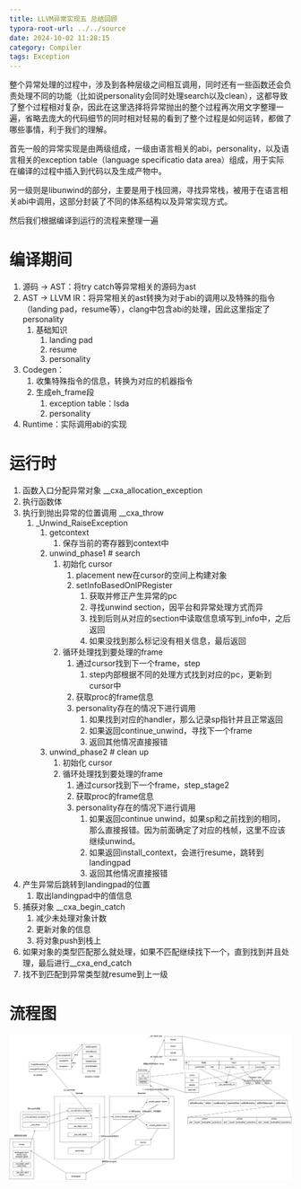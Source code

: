 ```yaml
---
title: LLVM异常实现五 总结回顾
typora-root-url: ../../source
date: 2024-10-02 11:28:15
category: Compiler
tags: Exception
---
```


整个异常处理的过程中，涉及到各种层级之间相互调用，同时还有一些函数还会负责处理不同的功能（比如说personality会同时处理search以及clean），这都导致了整个过程相对复杂，因此在这里选择将异常抛出的整个过程再次用文字整理一遍，省略去庞大的代码细节的同时相对轻易的看到了整个过程是如何运转，都做了哪些事情，利于我们的理解。

首先一般的异常实现是由两级组成，一级由语言相关的abi，personality，以及语言相关的exception table（language specificatio data area）组成，用于实际在编译的过程中插入到代码以及生成产物中。

另一级则是libunwind的部分，主要是用于栈回溯，寻找异常栈，被用于在语言相关abi中调用，这部分封装了不同的体系结构以及异常实现方式。

然后我们根据编译到运行的流程来整理一遍

# 编译期间

1. 源码 → AST：将try catch等异常相关的源码为ast
2. AST → LLVM IR：将异常相关的ast转换为对于abi的调用以及特殊的指令（landing pad，resume等），clang中包含abi的处理，因此这里指定了personality
   1. 基础知识
      1. landing pad
      2. resume
      3. personality
3. Codegen：
   1. 收集特殊指令的信息，转换为对应的机器指令
   2. 生成eh_frame段
      1. exception table：lsda
      2. personality
4. Runtime：实际调用abi的实现

# 运行时

1. 函数入口分配异常对象 __cxa_allocation_exception
2. 执行函数体
3. 执行到抛出异常的位置调用 __cxa_throw
   1. _Unwind_RaiseException
      1. getcontext
         1. 保存当前的寄存器到context中
      2. unwind_phase1 # search
         1. 初始化 cursor
            1.  placement new在cursor的空间上构建对象
            2.  setInfoBasedOnIPRegister
                1. 获取并修正产生异常的pc
                2. 寻找unwind section，因平台和异常处理方式而异
                3. 找到后则从对应的section中读取信息填写到_info中，之后返回
                4. 如果没找到那么标记没有相关信息，最后返回
         2. 循环处理找到要处理的frame
            1. 通过cursor找到下一个frame，step
               1. step内部根据不同的处理方式找到对应的pc，更新到cursor中
            2. 获取proc的frame信息
            3. personality存在的情况下进行调用
               1. 如果找到对应的handler，那么记录sp指针并且正常返回
               2. 如果返回continue_unwind，寻找下一个frame
               3. 返回其他情况直接报错
      3. unwind_phase2 # clean up
         1. 初始化 cursor
         2. 循环处理找到要处理的frame
            1. 通过cursor找到下一个frame，step_stage2
            2. 获取proc的frame信息
            3. personality存在的情况下进行调用
               1. 如果返回continue unwind，如果sp和之前找到的相同，那么直接报错。因为前面确定了对应的栈帧，这里不应该继续unwind。
               2. 如果返回install_context，会进行resume，跳转到landingpad
               3. 返回其他情况直接报错
4. 产生异常后跳转到landingpad的位置
   1. 取出landingpad中的值信息
5. 捕获对象 __cxa_begin_catch
   1. 减少未处理对象计数
   2. 更新对象的信息
   3. 将对象push到栈上
6. 如果对象的类型匹配那么就处理，如果不匹配继续找下一个，直到找到并且处理，最后进行__cxa_end_catch
7. 找不到匹配到异常类型就resume到上一级

# 流程图

![Exception实现.png](/images/exception-5/summary.png)
